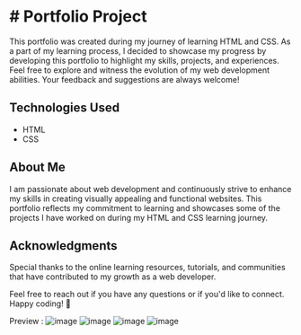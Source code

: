 # # Portfolio Project

This portfolio was created during my journey of learning HTML and CSS. As a part of my learning process, I decided to showcase my progress by developing this portfolio to highlight my skills, projects, and experiences. Feel free to explore and witness the evolution of my web development abilities. Your feedback and suggestions are always welcome!

## Technologies Used
- HTML
- CSS

## About Me
I am passionate about web development and continuously strive to enhance my skills in creating visually appealing and functional websites. This portfolio reflects my commitment to learning and showcases some of the projects I have worked on during my HTML and CSS learning journey.

## Acknowledgments
Special thanks to the online learning resources, tutorials, and communities that have contributed to my growth as a web developer.

Feel free to reach out if you have any questions or if you'd like to connect. Happy coding! 🚀

Preview : 
![image](https://github.com/minhajulislam101/portfolio-mine/assets/62748402/6d36f5f4-125e-430a-80bb-1b6f0d41d6b5)
![image](https://github.com/minhajulislam101/portfolio-mine/assets/62748402/394c474d-dc5f-49b5-92ae-08286e216d81)
![image](https://github.com/minhajulislam101/portfolio-mine/assets/62748402/c4cc5899-e7b4-4b63-b591-c8f4880b6eb9)
![image](https://github.com/minhajulislam101/portfolio-mine/assets/62748402/a2c4f72a-0edf-44de-9fe7-dc664e2d76cb)




